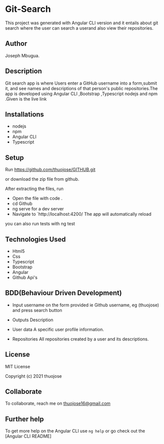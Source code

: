 # Git-Search
This project was generated with Angular CLI version and it entails about git search where the user can search a userand also view their repositories. 

## Author
Joseph Mbugua.

## Description

Git search app is where Users enter a GitHub username into a form,submit it, and see names and descriptions of that person's public repositories.The  app is developed using Angular CLI ,Bootstrap ,Typescript nodejs and npm .Given is the live link  

## Installations

* nodejs
* npm
* Angular CLI
* Typescript

## Setup

Run https://github.com/thuojose/GITHUB.git

or download the zip file from github.

After extracting the files, run
* Open the file with code .
* cd Github
*  ng serve for a dev server
* Navigate to `http://localhost:4200/ The app will automatically reload 

you can also run tests with ng test

## Technologies Used
* Html5
* Css
* Typescript
* Bootstrap
* Angular
* Github Api's

## BDD(Behaviour Driven Development)

* Input username on the form provided ie Github username, eg (thuojose) and press search button 

* Outputs   Description

* User data A specific user profile information.
* Repositories  All repositories created by a user and its descriptions.


## License
MIT License

Copyright (c) 2021 thuojose


## Collaborate

To collaborate, reach me on thuojose16@gmail.com

## Further help

To get more help on the Angular CLI use `ng help` or go check out the [Angular CLI README]


